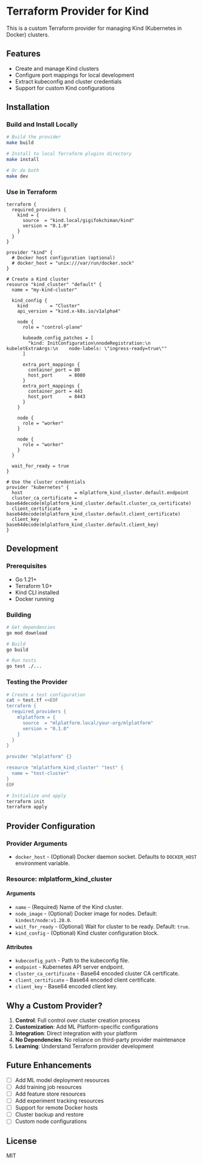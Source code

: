 # Terraform Provider for Kind

This is a custom Terraform provider for managing Kind (Kubernetes in Docker) clusters.

## Features

- Create and manage Kind clusters
- Configure port mappings for local development
- Extract kubeconfig and cluster credentials
- Support for custom Kind configurations

## Installation

### Build and Install Locally

```bash
# Build the provider
make build

# Install to local Terraform plugins directory
make install

# Or do both
make dev
```

### Use in Terraform

```hcl
terraform {
  required_providers {
    kind = {
      source  = "kind.local/gigifokchiman/kind"
      version = "0.1.0"
    }
  }
}

provider "kind" {
  # Docker host configuration (optional)
  # docker_host = "unix:///var/run/docker.sock"
}

# Create a Kind cluster
resource "kind_cluster" "default" {
  name = "my-kind-cluster"
  
  kind_config {
    kind        = "Cluster"
    api_version = "kind.x-k8s.io/v1alpha4"
    
    node {
      role = "control-plane"
      
      kubeadm_config_patches = [
        "kind: InitConfiguration\nnodeRegistration:\n  kubeletExtraArgs:\n    node-labels: \"ingress-ready=true\""
      ]
      
      extra_port_mappings {
        container_port = 80
        host_port      = 8080
      }
      extra_port_mappings {
        container_port = 443
        host_port      = 8443
      }
    }
    
    node {
      role = "worker"
    }
    
    node {
      role = "worker"
    }
  }
  
  wait_for_ready = true
}

# Use the cluster credentials
provider "kubernetes" {
  host                   = mlplatform_kind_cluster.default.endpoint
  cluster_ca_certificate = base64decode(mlplatform_kind_cluster.default.cluster_ca_certificate)
  client_certificate     = base64decode(mlplatform_kind_cluster.default.client_certificate)
  client_key             = base64decode(mlplatform_kind_cluster.default.client_key)
}
```

## Development

### Prerequisites

- Go 1.21+
- Terraform 1.0+
- Kind CLI installed
- Docker running

### Building

```bash
# Get dependencies
go mod download

# Build
go build

# Run tests
go test ./...
```

### Testing the Provider

```bash
# Create a test configuration
cat > test.tf <<EOF
terraform {
  required_providers {
    mlplatform = {
      source  = "mlplatform.local/your-org/mlplatform"
      version = "0.1.0"
    }
  }
}

provider "mlplatform" {}

resource "mlplatform_kind_cluster" "test" {
  name = "test-cluster"
}
EOF

# Initialize and apply
terraform init
terraform apply
```

## Provider Configuration

### Provider Arguments

- `docker_host` - (Optional) Docker daemon socket. Defaults to `DOCKER_HOST` environment variable.

### Resource: mlplatform_kind_cluster

#### Arguments

- `name` - (Required) Name of the Kind cluster.
- `node_image` - (Optional) Docker image for nodes. Default: `kindest/node:v1.28.0`.
- `wait_for_ready` - (Optional) Wait for cluster to be ready. Default: `true`.
- `kind_config` - (Optional) Kind cluster configuration block.

#### Attributes

- `kubeconfig_path` - Path to the kubeconfig file.
- `endpoint` - Kubernetes API server endpoint.
- `cluster_ca_certificate` - Base64 encoded cluster CA certificate.
- `client_certificate` - Base64 encoded client certificate.
- `client_key` - Base64 encoded client key.

## Why a Custom Provider?

1. **Control**: Full control over cluster creation process
2. **Customization**: Add ML Platform-specific configurations
3. **Integration**: Direct integration with your platform
4. **No Dependencies**: No reliance on third-party provider maintenance
5. **Learning**: Understand Terraform provider development

## Future Enhancements

- [ ] Add ML model deployment resources
- [ ] Add training job resources
- [ ] Add feature store resources
- [ ] Add experiment tracking resources
- [ ] Support for remote Docker hosts
- [ ] Cluster backup and restore
- [ ] Custom node configurations

## License

MIT